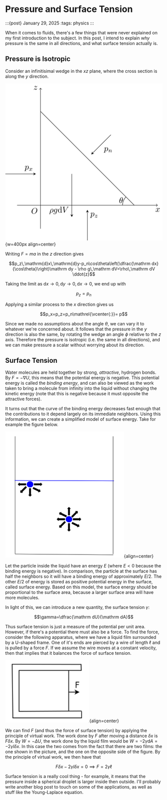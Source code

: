 # Pressure and Surface Tension

:::{post} January 29, 2025
:tags: physics
:::

When it comes to fluids, there's a few things that were never explained
on my first introduction to the subject. In this post, I intend to explain
*why* pressure is the same in all directions, and what surface tension actually is.

## Pressure is Isotropic
Consider an infinitisimal wedge in the $xz$ plane, where the cross section is along
the $y$ direction.

![Diagram of wedge](images/pressure-isotropic.jpg){w=400px align=center}

Writing $F=ma$ in the $z$ direction gives

$$p_z\,\mathrm{d}x\,\mathrm{d}y-p_n\cos\theta\left(\dfrac{\mathrm dx}{\cos\theta}\right)\mathrm dy - \rho g\,\mathrm dV=\rho\,\mathrm dV \ddot{z}$$

Taking the limit as $\mathrm dx\to 0,\mathrm dy\to 0,\mathrm dx\to 0$, we end up with

$$p_z=p_n$$

Applying a similar process to the $x$ direction gives us

$$p_x=p_z=p_n\mathrel{\vcenter{:}}= p$$

Since we made no assumptions about the angle $\theta$, we can vary it to whatever we're concerned about.
It follows that the pressure in the $y$ direction is also the same, by rotating the wedge an angle $\phi$ relative
to the $z$ axis. Therefore the pressure is isotropic (i.e. the same in all directions), and we can make pressure
a scalar without worrying about its direction.

## Surface Tension
Water molecules are held together by strong, *attractive*, hydrogen bonds. By $F=-\nabla U$, this
means that the potential energy is negative. This potential energy is called the *binding energy*,
and can also be viewed as the work taken to bring a molecule from infinity into the liquid without
changing the kinetic energy (note that this is negative because it must opposite the attractive forces).

It turns out that the curve of the binding energy decreases fast enough that the contributions to it
depend largely on its immediate neighbors. Using this information, we can create a simplified model
of surface energy. Take for example the figure below.

![Two particles in a liquid](images/fluid-surface-energy.png){align=center}

Let the particle inside the liquid have an energy $E$ (where $E<0$ because the binding energy is negative).
In comparison, the particle at the surface has half the neighbors so it will have a binding energy of approximately
$E/2$. The other $E/2$ of energy is stored as positive potential energy in the surface, called surface energy.
Based on this model, the surface energy should be proportional to the surface area, because a larger surface
area will have more molecules.

In light of this, we can introduce a new quantity, the surface tension $\gamma$:

$$\gamma=\dfrac{\mathrm dU}{\mathrm dA}$$

Thus surface tension is just a measure of the potential per unit area.
However, if there's a potential there must also be a force. To find the force,
consider the following apparatus, where we have a liquid film surrounded by a U-shaped frame.
One of it's ends are pierced by a wire of length $\ell$ and is pulled by a force $F$.
If we assume the wire moves at a constant velocity, then that implies that it balances
the force of surface tension.

![A Liquid film](images/surface-tension-force.png){align=center}

We can find $F$ (and thus the force of surface tension) by applying the principle of virtual work. The work done by $F$ after
moving a distance $\delta x$ is $F\delta x$. By $W=-\Delta U$, the work done by the liquid
film would be $W=-2\gamma\mathrm dA=-2\gamma l\delta x$. In this case the two comes from the
fact that there are two films: the one shown in the picture, and the one on the opposite side of
the figure. By the principle of virtual work, we then have that

$$F\delta x-2\gamma l\delta x=0\implies F=2\gamma \ell$$

Surface tension is a really cool thing - for example, it means that the pressure inside a spherical
droplet is larger inside then outside. I'll probably write another blog post to touch on some of
the applications, as well as stuff like the Young-Laplace equation.
